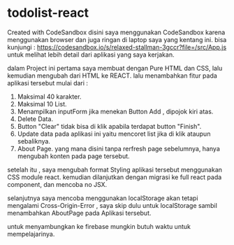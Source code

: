 # todolist-react
Created with CodeSandbox
disini saya menggunakan CodeSandbox karena menggunakan browser dan juga ringan di laptop saya yang kentang ini.
bisa kunjungi : https://codesandbox.io/s/relaxed-stallman-3gccr?file=/src/App.js
untuk melihat lebih detail dari aplikasi yang saya kerjakan.

dalam Project ini pertama saya membuat dengan Pure HTML dan CSS, lalu kemudian mengubah dari HTML ke REACT.
lalu menambahkan fitur pada aplikasi tersebut mulai dari : 
1. Maksimal 40 karakter.
2. Maksimal 10 List.
3. Menampilkan inputForm jika menekan Button Add , dipojok kiri atas.
4. Delete Data.
5. Button "Clear" tidak bisa di klik apabila terdapat button "Finish".
6. Update data pada aplikasi ini yaitu mencoret list jika di klik ataupun sebaliknya.
6. About Page. yang mana disini tanpa rerfresh page sebelumnya, hanya mengubah konten pada page tersebut.


setelah itu , saya mengubah format Styling aplikasi tersebut menggunakan CSS module react.
kemudian dilanjutkan dengan migrasi ke full react pada component, dan mencoba no JSX.

selanjutnya saya mencoba menggunakan localStorage akan tetapi mengalami Cross-Origin-Error , saya skip dulu untuk localStorage sambil menambahkan AboutPage pada Aplikasi tersebut.

untuk menyambungkan ke firebase mungkin butuh waktu untuk mempelajarinya.
